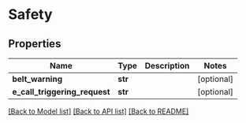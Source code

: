 # Safety

## Properties
Name | Type | Description | Notes
------------ | ------------- | ------------- | -------------
**belt_warning** | **str** |  | [optional] 
**e_call_triggering_request** | **str** |  | [optional] 

[[Back to Model list]](../../README.md#documentation-for-models) [[Back to API list]](../../README.md#documentation-for-api-endpoints) [[Back to README]](../../README.md)


